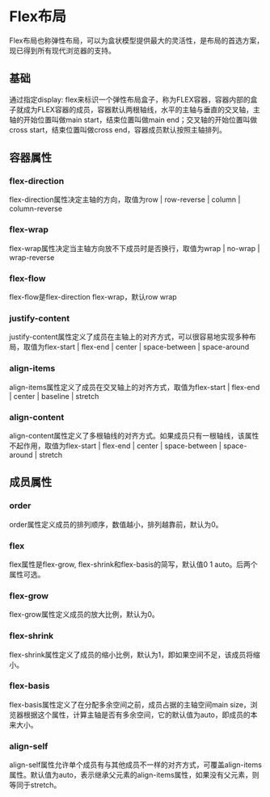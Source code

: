 # Flex布局
Flex布局也称弹性布局，可以为盒状模型提供最大的灵活性，是布局的首选方案，现已得到所有现代浏览器的支持。

## 基础
通过指定display: flex来标识一个弹性布局盒子，称为FLEX容器，容器内部的盒子就成为FLEX容器的成员，容器默认两根轴线，水平的主轴与垂直的交叉轴，主轴的开始位置叫做main start，结束位置叫做main end；交叉轴的开始位置叫做cross start，结束位置叫做cross end，容器成员默认按照主轴排列。

## 容器属性
### flex-direction
flex-direction属性决定主轴的方向，取值为row | row-reverse | column | column-reverse

### flex-wrap
flex-wrap属性决定当主轴方向放不下成员时是否换行，取值为wrap | no-wrap | wrap-reverse

### flex-flow
flex-flow是flex-direction flex-wrap，默认row wrap

### justify-content
justify-content属性定义了成员在主轴上的对齐方式，可以很容易地实现多种布局，取值为flex-start | flex-end | center | space-between | space-around

### align-items
align-items属性定义了成员在交叉轴上的对齐方式，取值为flex-start | flex-end | center | baseline | stretch

### align-content
align-content属性定义了多根轴线的对齐方式。如果成员只有一根轴线，该属性不起作用，取值为flex-start | flex-end | center | space-between | space-around | stretch

## 成员属性
### order
order属性定义成员的排列顺序，数值越小，排列越靠前，默认为0。

### flex
flex属性是flex-grow, flex-shrink和flex-basis的简写，默认值0 1 auto。后两个属性可选。

### flex-grow
flex-grow属性定义成员的放大比例，默认为0。

### flex-shrink
flex-shrink属性定义了成员的缩小比例，默认为1，即如果空间不足，该成员将缩小。

### flex-basis
flex-basis属性定义了在分配多余空间之前，成员占据的主轴空间main size，浏览器根据这个属性，计算主轴是否有多余空间，它的默认值为auto，即成员的本来大小。

### align-self
align-self属性允许单个成员有与其他成员不一样的对齐方式，可覆盖align-items属性。默认值为auto，表示继承父元素的align-items属性，如果没有父元素，则等同于stretch。